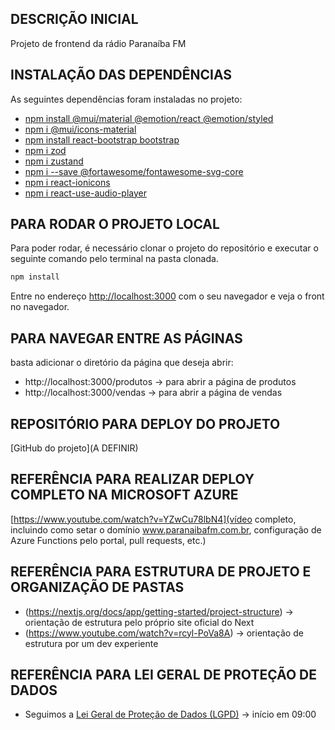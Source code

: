 ## DESCRIÇÃO INICIAL

Projeto de frontend da rádio Paranaíba FM 

## INSTALAÇÃO DAS DEPENDÊNCIAS

As seguintes dependências foram instaladas no projeto:
- [npm install @mui/material @emotion/react @emotion/styled](https://mui.com/material-ui/)
- [npm i @mui/icons-material](https://www.npmjs.com/package/@mui/icons-material)
- [npm install react-bootstrap bootstrap](https://react-bootstrap.netlify.app/docs/getting-started/introduction)
- [npm i zod](https://zod.dev/?id=from-npm)
- [npm i zustand](https://zustand.docs.pmnd.rs/getting-started/introduction)
- [npm i --save @fortawesome/fontawesome-svg-core](https://docs.fontawesome.com/web/use-with/react)
- [npm i react-ionicons](https://www.npmjs.com/package/react-ionicons)
- [npm i react-use-audio-player](https://www.npmjs.com/package/react-use-audio-player)


## PARA RODAR O PROJETO LOCAL

Para poder rodar, é necessário clonar o projeto do repositório e executar o seguinte comando pelo terminal na pasta clonada.

```bash
npm install
```

Entre no endereço [http://localhost:3000](http://localhost:3000) com o seu navegador e veja o front no navegador.

## PARA NAVEGAR ENTRE AS PÁGINAS

basta adicionar o diretório da página que deseja abrir:
+ http://localhost:3000/produtos -> para abrir a página de produtos
+ http://localhost:3000/vendas -> para abrir a página de vendas

## REPOSITÓRIO PARA DEPLOY DO PROJETO

[GitHub do projeto](A DEFINIR)


## REFERÊNCIA PARA REALIZAR DEPLOY COMPLETO NA MICROSOFT AZURE

[https://www.youtube.com/watch?v=YZwCu78lbN4](vídeo completo, incluindo como setar o domínio www.paranaibafm.com.br, configuração de Azure Functions pelo portal, pull requests, etc.)

## REFERÊNCIA PARA ESTRUTURA DE PROJETO E ORGANIZAÇÃO DE PASTAS

+ (https://nextjs.org/docs/app/getting-started/project-structure) -> orientação de estrutura pelo próprio site oficial do Next
+ (https://www.youtube.com/watch?v=rcyl-PoVa8A) -> orientação de estrutura por um dev experiente


## REFERÊNCIA PARA LEI GERAL DE PROTEÇÃO DE DADOS

- Seguimos a [Lei Geral de Proteção de Dados (LGPD)](https://www.youtube.com/watch?v=C_147jYoIhA) -> início em 09:00
